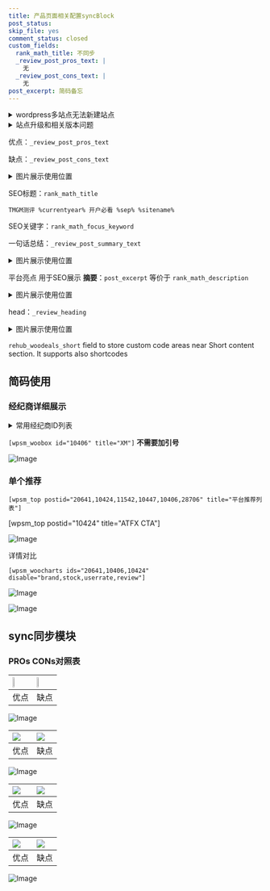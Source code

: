 ```yaml
---
title: 产品页面相关配置syncBlock
post_status: 
skip_file: yes
comment_status: closed
custom_fields:
  rank_math_title: 不同步
  _review_post_pros_text: |
    无
  _review_post_cons_text: |
    无
post_excerpt: 简码备忘
---
```

<details><summary>wordpress多站点无法新建站点</summary>

<li>和报错需要清理cookies一样的原因</li>
<li>wp-config.php里面<code>define( 'SUBDOMAIN_INSTALL', false );//子域名安装</code></li>
<li>新建子站点是用<code>define( 'SUBDOMAIN_INSTALL', true);//子域名安装</code> 完成以后，改成<code>false</code></li>
</details>

<details><summary>站点升级和相关版本问题</summary>

<p>wordpress：5.9.9
woocommerce：7.5.1
出现问题的地方：主题选项里面>><strong>Product layout >>compact style</strong></p>
<p>如何出现没有用过的字段 导致无法保存。先导出配置 然后进行修改，后面再次恢复即可。</p>
<p>出现部分字段无法显示时，需要返回默认布局后，对产品进行保存就好了。</p>
<p></p>
</details>

优点：`_review_post_pros_text`

缺点：`_review_post_cons_text`

<details><summary>图片展示使用位置</summary>

<img src="https://prod-files-secure.s3.us-west-2.amazonaws.com/39ed1227-6d7d-4570-be36-9ccd4a2c4241/f51d3d83-55d4-4bdf-9604-f37ec77ab556/Untitled.png?X-Amz-Algorithm=AWS4-HMAC-SHA256&X-Amz-Content-Sha256=UNSIGNED-PAYLOAD&X-Amz-Credential=ASIAZI2LB4665F2UCOWP%2F20250209%2Fus-west-2%2Fs3%2Faws4_request&X-Amz-Date=20250209T225522Z&X-Amz-Expires=3600&X-Amz-Security-Token=IQoJb3JpZ2luX2VjEJf%2F%2F%2F%2F%2F%2F%2F%2F%2F%2FwEaCXVzLXdlc3QtMiJHMEUCIA8tYn5PqnOCWwKixgHppBZGvr9ZiknXBG6ALsSPchSgAiEAxkp4C8UZ6E8PwP8Ow2xSyxJ6CtO0NVbRtYEw%2FR9GVqEqiAQIsP%2F%2F%2F%2F%2F%2F%2F%2F%2F%2FARAAGgw2Mzc0MjMxODM4MDUiDJYXtZEYxz8xKHdU4ircA%2B04nWhzy6wszhVJy%2FMM0V%2BvWYiW045eXQI6mhHJt66i%2BrEQjNMTE6pRCOr9KqBpfIoP%2B%2BfAX6h%2F%2FT5luMTd9N7aII%2Be%2FUKuDQc1hAdIn8cOHsJ5Y7I1GbeQEHpOLosCxdh%2BvmyM3XeWVhOfb%2FvAtOeb7WCYnllF8%2BNi4TwGop0Akx5siOlp9inpRMabfI4lBlD6Ny6jX0dw9Q%2FI8oOur0pVHl5r3h7UPk2LG0Ki%2FtBiFOJY1nWbpPxKyu%2FofvC1EZEiyemXEC9ZFXyLv6B8fGolj2CyRdHmYpXelM6ZFr%2FLdwsqIPRrbcj%2Fte0F%2FWQnCbIe1waFSpe5otdEgXFF3%2Fzig%2BDfuPjGU8McylrQpP0nq3wkmdHg8StgvOXfpPNUur%2BnY5F9PcWL%2B7lRfqTHEsfrnfc%2BQFcGcblNSUkFZDQO%2F7z78T4uItOZkkIcHWJWR2wMg2TZfqxvW6qdKnqVp%2FkYB6re74zCJ8Xj%2FvKAA3sDrCjf24BsGyd8kWzyDFUf04x7neh%2Bnu0B5zZ1vznlN3uhpnf%2BHH9WxhNkqNbu4u%2Fn%2FcFVZZPmN3%2BVS%2FX1jOUcw7UJ%2F8h4DNQBtymuAO5Lwhudsn3FjObPllBJSGlKjrGgOuVWXXssO3KJrBfbMKbfpL0GOqUBMOE8gSThOvzYphRdcPINKC9BvteAaZui%2BVHFyC4ntknIyTNA34Mg%2FCt0%2Fa5K%2BC9fbKlc%2BRYr2Kb8Y20HNVzr%2BBjzgk92yG81nDAmTCT46M7uwc3pHRkjjltwzqEElrKaTp%2BYk4%2BOUr7Br307W9vatGstJHbCes6jBgpvkeAKTdYV7yfCYkdy1Z9EfvZAF1w4wrD7kMbHXny4i7wejel2nh4ycVdF&X-Amz-Signature=161c4656e0d05c00fc9e1106d068746ba6352c46a0fb86a858630b7f66e83dcd&X-Amz-SignedHeaders=host&x-id=GetObject" alt="Image">
</details>

SEO标题：`rank_math_title`

`TMGM测评 %currentyear% 开户必看 %sep% %sitename%`

SEO关键字：`rank_math_focus_keyword`

一句话总结：`_review_post_summary_text`

<details><summary>图片展示使用位置</summary>

<img src="https://prod-files-secure.s3.us-west-2.amazonaws.com/39ed1227-6d7d-4570-be36-9ccd4a2c4241/4b96a922-296c-4f4e-8630-d1c870cbce01/Untitled.png?X-Amz-Algorithm=AWS4-HMAC-SHA256&X-Amz-Content-Sha256=UNSIGNED-PAYLOAD&X-Amz-Credential=ASIAZI2LB4667O5OFF5V%2F20250209%2Fus-west-2%2Fs3%2Faws4_request&X-Amz-Date=20250209T225522Z&X-Amz-Expires=3600&X-Amz-Security-Token=IQoJb3JpZ2luX2VjEJf%2F%2F%2F%2F%2F%2F%2F%2F%2F%2FwEaCXVzLXdlc3QtMiJIMEYCIQDHtCT8p6rNpTL%2FxmnYO3MpihDt4IMRkaSecRE%2Bh4%2BpbgIhAIJQhXHBNNuY5etd%2BCeSk4xRQLENcviRJy4yOLuEQTdtKogECLD%2F%2F%2F%2F%2F%2F%2F%2F%2F%2FwEQABoMNjM3NDIzMTgzODA1IgwnhbEcadXqy9Vm6bAq3AMfeXI7c6VqkRPSY1ooHQviWxw0Pw1FztnDLe8nTtwXyM8lTm%2FSaRe%2B6YbOoBVJJP0VKyAFmquu4t4tRlw0tqJL152TE1SbittIeoFja6lHql4y4xVjyTgAzoHZzK6fr8OUxmSUSZvj4de%2BArzwdQGzj2I%2BH4zYIJlGSujiWzd4YAm8%2FM%2Fx60zeLOTGvGq%2F%2F8r8niOsvLvOIuesR%2BgkFFjc8xeTZOedkpWRyp4O29Z19%2FJplTQY163dY5XhdzhrGnnvZhPvwLnKnHq3fSIq14E7F5wmJ%2FsbYIsO1fTeCo3UV6HBEiKARP%2BEGHLU1x1bRimE1Ho3U79rvqCg%2FY%2BDuweRATu5EYMznp0nChPaiEf5niSejJGz1WBAowM133iPUlvcb91hJQbAG9yyuEmrg0kdhV1IPDMZ1kB7e9NUC9sJwNgSlqEIlaLZ9E9nD6YIV8n1y%2BwqFLPO7s%2Fcqwaqo3UfDm2%2FJb4%2Bwmgx%2F29ADs%2Fil1SSPRDwThDwkSt3bpABsRJmj3ZMyWsfBVrhFpAr7pnJvKPZ53y3Y6yPjTRjS92w6%2BIjOhe0zmgepBSch1rvsWKYx0pO4cC7WbD%2FuMyWnI98pnkOnbz2xnbllvS9ZmLlnOzHjTwAHfcpWscizDCR36S9BjqkARPYewscM2RkgPW7HjfPsuPEEne%2BIm1%2FMRQQGl2NnuCbvW%2BLifuGh95enpDe85XfRQzLn%2BC8xpcqP7YDNGFZNoUJN%2FxqIhxUPPdn29JpIv5l6amyhQTnPSBgOI2NoenEvDZbLZQvgEpg1nOgn1Kx8%2B3k1juAeosKMcqtTuHbntlrfXJmPtgwzfmeTkAjCTDBvRAUk9xqaSpO5srI7LFdvny8x83v&X-Amz-Signature=8428384a815d19646aff05ef6e7ea79d1dc1a29ac15e61a20f0b6b6b30d3182b&X-Amz-SignedHeaders=host&x-id=GetObject" alt="Image">
</details>

平台亮点 用于SEO展示 **摘要**：`post_excerpt`  等价于 `rank_math_description`

<details><summary>图片展示使用位置</summary>

<img src="https://prod-files-secure.s3.us-west-2.amazonaws.com/39ed1227-6d7d-4570-be36-9ccd4a2c4241/1ee11f63-b60a-4dfe-a7a7-d58ff23b5d88/Untitled.png?X-Amz-Algorithm=AWS4-HMAC-SHA256&X-Amz-Content-Sha256=UNSIGNED-PAYLOAD&X-Amz-Credential=ASIAZI2LB466WFUOGICQ%2F20250209%2Fus-west-2%2Fs3%2Faws4_request&X-Amz-Date=20250209T225523Z&X-Amz-Expires=3600&X-Amz-Security-Token=IQoJb3JpZ2luX2VjEJf%2F%2F%2F%2F%2F%2F%2F%2F%2F%2FwEaCXVzLXdlc3QtMiJGMEQCIAYN1Fv%2BsJ22wZ062lWtOmGX6PKsL8zJ%2FVQlKCgCAvU4AiBzbniY6GwUetw9A6M0nIFpcss%2FcqxgsYliFciaL18EkiqIBAiw%2F%2F%2F%2F%2F%2F%2F%2F%2F%2F8BEAAaDDYzNzQyMzE4MzgwNSIMnHga8VyYdfcsSA%2FkKtwDmLnWznD2GY%2BT%2F3%2BFMH69amzdE0WpCuiajXemTrpk9bLnDAsYwhxLy5PC8W6Q6TpsG3c%2BQTUElGIou4uK%2B6InCfrXLDq1L6OYBcUZrNARNnBQP9d353%2Bc6tVUJm2tYZ5DDFHN1Y97hYuBDDN%2B5%2FDOGkS3Mh0S4BD98mGb0sb7NLWH%2FvdXEmKpQg5Lv6c06DH%2B8p5gBNFaJtz51qwXEo1IIpgWvzKo6wCOeQEV8ZDEJ5C3Rt7lCnkaf5BUv0J%2F10ogdxBMSisevIGGxlTCgzkVg0gh%2F%2FC9v0PT4bzJqCWZDgPHbWltSyImGOffl2Cd%2F2uz%2BsY9dSdutIwEshuCiK%2F1nbY%2B9arqkrb7J2N%2BzobVDMnOJL7z7dP7qc7k0kNHfG1h%2Fx2osgCJHi822Q59SAwlhIyLUPUv7SBT%2BkGZa8R9R6mW7TLq2qcMUtYMDnmkE2gQ7b8OaLum7Z9MozpdEjPp9DiXV15z54r2RmSCyznCTqDHeSDuPg02YVmsaC3TQs9dgTeoXuHZhExI2UlNYFOf%2FBQaHWHznm6780qJ4NgNSakq0U1jg9abb9qoQWcA%2FDVUWREaAl6ly%2FNFq9c4AU49dBN0QDl0GNR3eR%2FY%2FAFjFqu7iGV40TFS5CRezqow1N%2BkvQY6pgFOVKKFRASdk9Czw6GeNFqCVls%2BioErSBvZDAiqFYQSPB3FzjfRu%2FaMVRtGtBVMuoPZZx%2BkurgFh8zZO6yI6jUcmCtnwRolD1eyNzfnYm73Rx0Cw9TKRoQyicS%2F7ZHI1%2BJQvzqHk%2FjvDcvbLd9NcbX4cj%2FDMcqYShI6ZY%2FH17LPCFxMT6%2BrYTuFX47MFXkVCJZjsRo3x%2BWULlpb6KylZcYiJCOfARxb&X-Amz-Signature=b0fd5e8b405d539868f98630498a1330286f86ca9bbd9db160e94ffd22da0673&X-Amz-SignedHeaders=host&x-id=GetObject" alt="Image">
<img src="https://prod-files-secure.s3.us-west-2.amazonaws.com/39ed1227-6d7d-4570-be36-9ccd4a2c4241/ad4118b5-78d8-4fbe-801e-3b29b5d99c01/Untitled.png?X-Amz-Algorithm=AWS4-HMAC-SHA256&X-Amz-Content-Sha256=UNSIGNED-PAYLOAD&X-Amz-Credential=ASIAZI2LB466WFUOGICQ%2F20250209%2Fus-west-2%2Fs3%2Faws4_request&X-Amz-Date=20250209T225523Z&X-Amz-Expires=3600&X-Amz-Security-Token=IQoJb3JpZ2luX2VjEJf%2F%2F%2F%2F%2F%2F%2F%2F%2F%2FwEaCXVzLXdlc3QtMiJGMEQCIAYN1Fv%2BsJ22wZ062lWtOmGX6PKsL8zJ%2FVQlKCgCAvU4AiBzbniY6GwUetw9A6M0nIFpcss%2FcqxgsYliFciaL18EkiqIBAiw%2F%2F%2F%2F%2F%2F%2F%2F%2F%2F8BEAAaDDYzNzQyMzE4MzgwNSIMnHga8VyYdfcsSA%2FkKtwDmLnWznD2GY%2BT%2F3%2BFMH69amzdE0WpCuiajXemTrpk9bLnDAsYwhxLy5PC8W6Q6TpsG3c%2BQTUElGIou4uK%2B6InCfrXLDq1L6OYBcUZrNARNnBQP9d353%2Bc6tVUJm2tYZ5DDFHN1Y97hYuBDDN%2B5%2FDOGkS3Mh0S4BD98mGb0sb7NLWH%2FvdXEmKpQg5Lv6c06DH%2B8p5gBNFaJtz51qwXEo1IIpgWvzKo6wCOeQEV8ZDEJ5C3Rt7lCnkaf5BUv0J%2F10ogdxBMSisevIGGxlTCgzkVg0gh%2F%2FC9v0PT4bzJqCWZDgPHbWltSyImGOffl2Cd%2F2uz%2BsY9dSdutIwEshuCiK%2F1nbY%2B9arqkrb7J2N%2BzobVDMnOJL7z7dP7qc7k0kNHfG1h%2Fx2osgCJHi822Q59SAwlhIyLUPUv7SBT%2BkGZa8R9R6mW7TLq2qcMUtYMDnmkE2gQ7b8OaLum7Z9MozpdEjPp9DiXV15z54r2RmSCyznCTqDHeSDuPg02YVmsaC3TQs9dgTeoXuHZhExI2UlNYFOf%2FBQaHWHznm6780qJ4NgNSakq0U1jg9abb9qoQWcA%2FDVUWREaAl6ly%2FNFq9c4AU49dBN0QDl0GNR3eR%2FY%2FAFjFqu7iGV40TFS5CRezqow1N%2BkvQY6pgFOVKKFRASdk9Czw6GeNFqCVls%2BioErSBvZDAiqFYQSPB3FzjfRu%2FaMVRtGtBVMuoPZZx%2BkurgFh8zZO6yI6jUcmCtnwRolD1eyNzfnYm73Rx0Cw9TKRoQyicS%2F7ZHI1%2BJQvzqHk%2FjvDcvbLd9NcbX4cj%2FDMcqYShI6ZY%2FH17LPCFxMT6%2BrYTuFX47MFXkVCJZjsRo3x%2BWULlpb6KylZcYiJCOfARxb&X-Amz-Signature=dcf62f89b74741eceb1bfeb85fe22a07a7275f613da71e372f84f41077a445c5&X-Amz-SignedHeaders=host&x-id=GetObject" alt="Image">
<img src="https://prod-files-secure.s3.us-west-2.amazonaws.com/39ed1227-6d7d-4570-be36-9ccd4a2c4241/a38cf7c9-a79c-4b64-9e94-13589fe0758b/Untitled.png?X-Amz-Algorithm=AWS4-HMAC-SHA256&X-Amz-Content-Sha256=UNSIGNED-PAYLOAD&X-Amz-Credential=ASIAZI2LB466WFUOGICQ%2F20250209%2Fus-west-2%2Fs3%2Faws4_request&X-Amz-Date=20250209T225523Z&X-Amz-Expires=3600&X-Amz-Security-Token=IQoJb3JpZ2luX2VjEJf%2F%2F%2F%2F%2F%2F%2F%2F%2F%2FwEaCXVzLXdlc3QtMiJGMEQCIAYN1Fv%2BsJ22wZ062lWtOmGX6PKsL8zJ%2FVQlKCgCAvU4AiBzbniY6GwUetw9A6M0nIFpcss%2FcqxgsYliFciaL18EkiqIBAiw%2F%2F%2F%2F%2F%2F%2F%2F%2F%2F8BEAAaDDYzNzQyMzE4MzgwNSIMnHga8VyYdfcsSA%2FkKtwDmLnWznD2GY%2BT%2F3%2BFMH69amzdE0WpCuiajXemTrpk9bLnDAsYwhxLy5PC8W6Q6TpsG3c%2BQTUElGIou4uK%2B6InCfrXLDq1L6OYBcUZrNARNnBQP9d353%2Bc6tVUJm2tYZ5DDFHN1Y97hYuBDDN%2B5%2FDOGkS3Mh0S4BD98mGb0sb7NLWH%2FvdXEmKpQg5Lv6c06DH%2B8p5gBNFaJtz51qwXEo1IIpgWvzKo6wCOeQEV8ZDEJ5C3Rt7lCnkaf5BUv0J%2F10ogdxBMSisevIGGxlTCgzkVg0gh%2F%2FC9v0PT4bzJqCWZDgPHbWltSyImGOffl2Cd%2F2uz%2BsY9dSdutIwEshuCiK%2F1nbY%2B9arqkrb7J2N%2BzobVDMnOJL7z7dP7qc7k0kNHfG1h%2Fx2osgCJHi822Q59SAwlhIyLUPUv7SBT%2BkGZa8R9R6mW7TLq2qcMUtYMDnmkE2gQ7b8OaLum7Z9MozpdEjPp9DiXV15z54r2RmSCyznCTqDHeSDuPg02YVmsaC3TQs9dgTeoXuHZhExI2UlNYFOf%2FBQaHWHznm6780qJ4NgNSakq0U1jg9abb9qoQWcA%2FDVUWREaAl6ly%2FNFq9c4AU49dBN0QDl0GNR3eR%2FY%2FAFjFqu7iGV40TFS5CRezqow1N%2BkvQY6pgFOVKKFRASdk9Czw6GeNFqCVls%2BioErSBvZDAiqFYQSPB3FzjfRu%2FaMVRtGtBVMuoPZZx%2BkurgFh8zZO6yI6jUcmCtnwRolD1eyNzfnYm73Rx0Cw9TKRoQyicS%2F7ZHI1%2BJQvzqHk%2FjvDcvbLd9NcbX4cj%2FDMcqYShI6ZY%2FH17LPCFxMT6%2BrYTuFX47MFXkVCJZjsRo3x%2BWULlpb6KylZcYiJCOfARxb&X-Amz-Signature=b7dc9166e64dabaa1f2cb678d31f03fa534364d10fe89d3d90e74202693925a8&X-Amz-SignedHeaders=host&x-id=GetObject" alt="Image">
<img src="https://prod-files-secure.s3.us-west-2.amazonaws.com/39ed1227-6d7d-4570-be36-9ccd4a2c4241/7da6fc1e-d2ac-42ae-8c75-cb5749aa18f6/Untitled.png?X-Amz-Algorithm=AWS4-HMAC-SHA256&X-Amz-Content-Sha256=UNSIGNED-PAYLOAD&X-Amz-Credential=ASIAZI2LB466WFUOGICQ%2F20250209%2Fus-west-2%2Fs3%2Faws4_request&X-Amz-Date=20250209T225523Z&X-Amz-Expires=3600&X-Amz-Security-Token=IQoJb3JpZ2luX2VjEJf%2F%2F%2F%2F%2F%2F%2F%2F%2F%2FwEaCXVzLXdlc3QtMiJGMEQCIAYN1Fv%2BsJ22wZ062lWtOmGX6PKsL8zJ%2FVQlKCgCAvU4AiBzbniY6GwUetw9A6M0nIFpcss%2FcqxgsYliFciaL18EkiqIBAiw%2F%2F%2F%2F%2F%2F%2F%2F%2F%2F8BEAAaDDYzNzQyMzE4MzgwNSIMnHga8VyYdfcsSA%2FkKtwDmLnWznD2GY%2BT%2F3%2BFMH69amzdE0WpCuiajXemTrpk9bLnDAsYwhxLy5PC8W6Q6TpsG3c%2BQTUElGIou4uK%2B6InCfrXLDq1L6OYBcUZrNARNnBQP9d353%2Bc6tVUJm2tYZ5DDFHN1Y97hYuBDDN%2B5%2FDOGkS3Mh0S4BD98mGb0sb7NLWH%2FvdXEmKpQg5Lv6c06DH%2B8p5gBNFaJtz51qwXEo1IIpgWvzKo6wCOeQEV8ZDEJ5C3Rt7lCnkaf5BUv0J%2F10ogdxBMSisevIGGxlTCgzkVg0gh%2F%2FC9v0PT4bzJqCWZDgPHbWltSyImGOffl2Cd%2F2uz%2BsY9dSdutIwEshuCiK%2F1nbY%2B9arqkrb7J2N%2BzobVDMnOJL7z7dP7qc7k0kNHfG1h%2Fx2osgCJHi822Q59SAwlhIyLUPUv7SBT%2BkGZa8R9R6mW7TLq2qcMUtYMDnmkE2gQ7b8OaLum7Z9MozpdEjPp9DiXV15z54r2RmSCyznCTqDHeSDuPg02YVmsaC3TQs9dgTeoXuHZhExI2UlNYFOf%2FBQaHWHznm6780qJ4NgNSakq0U1jg9abb9qoQWcA%2FDVUWREaAl6ly%2FNFq9c4AU49dBN0QDl0GNR3eR%2FY%2FAFjFqu7iGV40TFS5CRezqow1N%2BkvQY6pgFOVKKFRASdk9Czw6GeNFqCVls%2BioErSBvZDAiqFYQSPB3FzjfRu%2FaMVRtGtBVMuoPZZx%2BkurgFh8zZO6yI6jUcmCtnwRolD1eyNzfnYm73Rx0Cw9TKRoQyicS%2F7ZHI1%2BJQvzqHk%2FjvDcvbLd9NcbX4cj%2FDMcqYShI6ZY%2FH17LPCFxMT6%2BrYTuFX47MFXkVCJZjsRo3x%2BWULlpb6KylZcYiJCOfARxb&X-Amz-Signature=0fa5bb15a04e6bd51ed92f045fd83349eda71c8c83960c40089f366126cb4ede&X-Amz-SignedHeaders=host&x-id=GetObject" alt="Image">
<img src="https://prod-files-secure.s3.us-west-2.amazonaws.com/39ed1227-6d7d-4570-be36-9ccd4a2c4241/7e97f40a-eaee-47f5-b2f9-475f96808fa7/Untitled.png?X-Amz-Algorithm=AWS4-HMAC-SHA256&X-Amz-Content-Sha256=UNSIGNED-PAYLOAD&X-Amz-Credential=ASIAZI2LB466WFUOGICQ%2F20250209%2Fus-west-2%2Fs3%2Faws4_request&X-Amz-Date=20250209T225523Z&X-Amz-Expires=3600&X-Amz-Security-Token=IQoJb3JpZ2luX2VjEJf%2F%2F%2F%2F%2F%2F%2F%2F%2F%2FwEaCXVzLXdlc3QtMiJGMEQCIAYN1Fv%2BsJ22wZ062lWtOmGX6PKsL8zJ%2FVQlKCgCAvU4AiBzbniY6GwUetw9A6M0nIFpcss%2FcqxgsYliFciaL18EkiqIBAiw%2F%2F%2F%2F%2F%2F%2F%2F%2F%2F8BEAAaDDYzNzQyMzE4MzgwNSIMnHga8VyYdfcsSA%2FkKtwDmLnWznD2GY%2BT%2F3%2BFMH69amzdE0WpCuiajXemTrpk9bLnDAsYwhxLy5PC8W6Q6TpsG3c%2BQTUElGIou4uK%2B6InCfrXLDq1L6OYBcUZrNARNnBQP9d353%2Bc6tVUJm2tYZ5DDFHN1Y97hYuBDDN%2B5%2FDOGkS3Mh0S4BD98mGb0sb7NLWH%2FvdXEmKpQg5Lv6c06DH%2B8p5gBNFaJtz51qwXEo1IIpgWvzKo6wCOeQEV8ZDEJ5C3Rt7lCnkaf5BUv0J%2F10ogdxBMSisevIGGxlTCgzkVg0gh%2F%2FC9v0PT4bzJqCWZDgPHbWltSyImGOffl2Cd%2F2uz%2BsY9dSdutIwEshuCiK%2F1nbY%2B9arqkrb7J2N%2BzobVDMnOJL7z7dP7qc7k0kNHfG1h%2Fx2osgCJHi822Q59SAwlhIyLUPUv7SBT%2BkGZa8R9R6mW7TLq2qcMUtYMDnmkE2gQ7b8OaLum7Z9MozpdEjPp9DiXV15z54r2RmSCyznCTqDHeSDuPg02YVmsaC3TQs9dgTeoXuHZhExI2UlNYFOf%2FBQaHWHznm6780qJ4NgNSakq0U1jg9abb9qoQWcA%2FDVUWREaAl6ly%2FNFq9c4AU49dBN0QDl0GNR3eR%2FY%2FAFjFqu7iGV40TFS5CRezqow1N%2BkvQY6pgFOVKKFRASdk9Czw6GeNFqCVls%2BioErSBvZDAiqFYQSPB3FzjfRu%2FaMVRtGtBVMuoPZZx%2BkurgFh8zZO6yI6jUcmCtnwRolD1eyNzfnYm73Rx0Cw9TKRoQyicS%2F7ZHI1%2BJQvzqHk%2FjvDcvbLd9NcbX4cj%2FDMcqYShI6ZY%2FH17LPCFxMT6%2BrYTuFX47MFXkVCJZjsRo3x%2BWULlpb6KylZcYiJCOfARxb&X-Amz-Signature=b69f14946c2dcb965992eb973d2ce7088c890d5d797f29175de7256f6de7ad27&X-Amz-SignedHeaders=host&x-id=GetObject" alt="Image">
</details>

head：`_review_heading`

<details><summary>图片展示使用位置</summary>

<img src="https://prod-files-secure.s3.us-west-2.amazonaws.com/39ed1227-6d7d-4570-be36-9ccd4a2c4241/3a4650ad-9887-415c-889a-edd51fa54f27/Untitled.png?X-Amz-Algorithm=AWS4-HMAC-SHA256&X-Amz-Content-Sha256=UNSIGNED-PAYLOAD&X-Amz-Credential=ASIAZI2LB466SJWQDQOQ%2F20250209%2Fus-west-2%2Fs3%2Faws4_request&X-Amz-Date=20250209T225523Z&X-Amz-Expires=3600&X-Amz-Security-Token=IQoJb3JpZ2luX2VjEJf%2F%2F%2F%2F%2F%2F%2F%2F%2F%2FwEaCXVzLXdlc3QtMiJIMEYCIQD4sE5EAN0zlVFW4WckXRijU1xfIf6a%2FNPeg4igO5QIKgIhAMq%2B%2FYnEWgz4w69sHz8CL0Zn9cvgVWfWN6blQ8VqP%2F7jKogECLD%2F%2F%2F%2F%2F%2F%2F%2F%2F%2FwEQABoMNjM3NDIzMTgzODA1IgyDoRKY%2B4GlKGlxeP0q3AOTWY3JLGKu%2B%2FnMA7S6fYx9Cj5IjaSouMAOwilqldntkouPza9sd8s%2FCPhk91MvauEEgE%2FfddxlY1dbB1i9srUdDZpoKyXfMB1JRkVVEVUWEKSiRiW1QSunJJKaf3yr48t65i0h86tiyLnndc1Ophp%2F7ZDXWe5pRrTP9fmvRxqVqT7Tfor0MQ7K07sHCSJzv5EnBkZVUF7L3AFkGAb0PU8xNWJFQelxHpzfMfKoSQP39NWZyWRddHNe3kncS0L%2BpK63r%2BXMbprelfdv41vH7nd44jnc%2BxBjUBZ5puZ4Dhgx4C6eE%2FehtlibBUQ5OVmOHHMxYVTnYVW96EROERE1GMz08uQZp7km2vFzgY9mK1H8HBS77TpngOD1P7pCuDi51328u%2FNkQRKKw8fKiO9qx8CHvP78dapG4SFOIS%2BE1WNHXAnfzKH8QRCSYZnoq1cemRWGyx30CyCICjCAzvjIWPbBAl4yWh0Jg%2BSS9SAu39bT4pXA5MRDKEISdD5YobqQiadP1cvo%2B7LVgmyRZuzNFLtDv%2BeU1sRAo8iBfFvXis83SGCXPn1FiXtVy2WJDRojS7GwvtHDdjgdaOdeJM0V6z5xne5b9qWov6Kt5QQR%2BT7wDh1e%2BvCt81jb9lw5tDCK36S9BjqkAYI2wbE82JrsjpMl9pBuZTewDxMNDKr4Ai6IE5jwJg71brnc%2F9MDGBJmC1e6sLYrRmsNsBbySygHN3rmk48ZzBQsUclgncIz8fMCl3wsAoSOEYwJJJbNGuWw7%2FFu9UcLC7gcyLS3tLGWf8csGr%2BLlC%2BTfGYplw8N92fHqk0%2FFjfubWzwAfCEqLtwoG%2Fq%2FH930sIAvaQACNGxcF2unzOKXsn1JA6I&X-Amz-Signature=d53814aa00ea354cd9c83faa7c64ceb0f64e389bf8a5aaee6bbe59b2c5069924&X-Amz-SignedHeaders=host&x-id=GetObject" alt="Image">
</details>

`rehub_woodeals_short`	field to store custom code areas near Short content section. It supports also shortcodes



## 简码使用

### 经纪商详细展示

<details><summary>常用经纪商ID列表</summary>

<pre><code class="php">嘉盛 ===> 20641  [wpsm_woobox id="20641" title="嘉盛"]
易信easymarkets ===> 11542  [wpsm_woobox id="11542" title="易信easymarkets"]
ATFX外汇 ===> 10424  [wpsm_woobox id="10424" title="ATFX"]
XM ===> 10406  [wpsm_woobox id="10406" title="XM"]
TMGM ===> 29622  [wpsm_woobox id="29622" title="TMGM"]
HYCM ===> 10447  [wpsm_woobox id="10447" title="HYCM"]
fpmarkets澳福外汇 ===> 20639  [wpsm_woobox id="20639" title="fpmarkets澳福外汇"]</code></pre>
</details>

`[wpsm_woobox id="10406" title="XM"]` **不需要加引号**

![Image](https://prod-files-secure.s3.us-west-2.amazonaws.com/39ed1227-6d7d-4570-be36-9ccd4a2c4241/4f898f9d-0fa7-4e43-acd3-ac6bc7be575a/Untitled.png?X-Amz-Algorithm=AWS4-HMAC-SHA256&X-Amz-Content-Sha256=UNSIGNED-PAYLOAD&X-Amz-Credential=ASIAZI2LB466XX64NBOY%2F20250209%2Fus-west-2%2Fs3%2Faws4_request&X-Amz-Date=20250209T225521Z&X-Amz-Expires=3600&X-Amz-Security-Token=IQoJb3JpZ2luX2VjEJf%2F%2F%2F%2F%2F%2F%2F%2F%2F%2FwEaCXVzLXdlc3QtMiJIMEYCIQCfo6gYcpSyjl4gqkv9DQGRd7lx0KNeqe7o%2F5XSL2HMqAIhAI0bF%2B2TR0E%2FHQEUgH%2FJ0liStOB4BILu8XMIBPidXrfTKogECLD%2F%2F%2F%2F%2F%2F%2F%2F%2F%2FwEQABoMNjM3NDIzMTgzODA1IgzCW%2BgDi8SsAuruOaMq3APRuuYY5aawTmd%2F2fzLsdzWLlblY8oCy%2B%2BW%2B9Zuq1Zz%2BnpZWN7iSPdTs70LygPbYqNEa%2BvcgEZtds1ibmvFOd1zu5rciCGpFm5itJ%2BkfPWvtDTHTjrybR5GEoIgEnHEUwT%2FuhTPr%2FevuoQ0qifEi5vRFInZ9UQRk60zEm4JnO9B%2BwhLaMfL%2BinpgR7oMWB%2Bnlwkp2s9wPvLzgCqLmqvp1F44evHFDETAZZD1RLZEPUvHFlTwJ%2FblcL6PVBXIt9YFZTpmtEBbDx26FoZSxcKTfxDQvL5LnxKO2GjoNEpBLzNhYKcbkaVQ6S5seYkD9Vb1J5dj6R0Xtlw9RXUoXLYVzDWYMVS%2FA2MSsLMt8iSUkMfu2eEcgUjjqMNTWWJS413E3bZdLExH871x447NLs2nvlAcmqUpicSg%2BQm93HfM3eUfjhXEZE2XqiwWBuRHvboRg7EfLtoLuLp5RAY1sik4f4nRlHL6avf3VNHZMjTbqrPqQMv61lUjNKeNionPMXaOGImpb2IbgRywdDJ0CYjPMJZPbJafyJFLngjjCoTSKsaFK1YWgfZVZge9Bml5ZNrm4ihg2kRzDJPcks%2FfVwT7Cz84xHldjsbiq9TL03WIZ7Zn4TxHLcvNPRG%2F%2FfkizD236S9BjqkAV29ZpoNAfKdpwE2yClWZigD6apynqKWRfV3Pxi%2BOjSZqJ8hWERTPd1wXCbMejScMCTH82WSyFLkfiEcRSKS99SGo1mLysuvsnJa7yUTEmY9gMM69j1sDLaTUDCE0U5hSMcMGis%2FhRh%2BK1yxPEu52dWFWaKrRL38dcNqC6LPEAx%2Br1TAFOT8XHPjGFiyD5zUCjTWuM4AEilcittGtuFWr6y%2FvYnV&X-Amz-Signature=5bba685e8047e2ab78ed69649dbd19d481393bcb46d9456e91adfe569706d411&X-Amz-SignedHeaders=host&x-id=GetObject)

### 单个推荐
`[wpsm_top postid="20641,10424,11542,10447,10406,28706" title="平台推荐列表"]`

[wpsm_top postid="10424" title="ATFX CTA"]

![Image](https://prod-files-secure.s3.us-west-2.amazonaws.com/39ed1227-6d7d-4570-be36-9ccd4a2c4241/5ac620dc-51a8-48b6-b55d-91f47299193c/Untitled.png?X-Amz-Algorithm=AWS4-HMAC-SHA256&X-Amz-Content-Sha256=UNSIGNED-PAYLOAD&X-Amz-Credential=ASIAZI2LB466XX64NBOY%2F20250209%2Fus-west-2%2Fs3%2Faws4_request&X-Amz-Date=20250209T225521Z&X-Amz-Expires=3600&X-Amz-Security-Token=IQoJb3JpZ2luX2VjEJf%2F%2F%2F%2F%2F%2F%2F%2F%2F%2FwEaCXVzLXdlc3QtMiJIMEYCIQCfo6gYcpSyjl4gqkv9DQGRd7lx0KNeqe7o%2F5XSL2HMqAIhAI0bF%2B2TR0E%2FHQEUgH%2FJ0liStOB4BILu8XMIBPidXrfTKogECLD%2F%2F%2F%2F%2F%2F%2F%2F%2F%2FwEQABoMNjM3NDIzMTgzODA1IgzCW%2BgDi8SsAuruOaMq3APRuuYY5aawTmd%2F2fzLsdzWLlblY8oCy%2B%2BW%2B9Zuq1Zz%2BnpZWN7iSPdTs70LygPbYqNEa%2BvcgEZtds1ibmvFOd1zu5rciCGpFm5itJ%2BkfPWvtDTHTjrybR5GEoIgEnHEUwT%2FuhTPr%2FevuoQ0qifEi5vRFInZ9UQRk60zEm4JnO9B%2BwhLaMfL%2BinpgR7oMWB%2Bnlwkp2s9wPvLzgCqLmqvp1F44evHFDETAZZD1RLZEPUvHFlTwJ%2FblcL6PVBXIt9YFZTpmtEBbDx26FoZSxcKTfxDQvL5LnxKO2GjoNEpBLzNhYKcbkaVQ6S5seYkD9Vb1J5dj6R0Xtlw9RXUoXLYVzDWYMVS%2FA2MSsLMt8iSUkMfu2eEcgUjjqMNTWWJS413E3bZdLExH871x447NLs2nvlAcmqUpicSg%2BQm93HfM3eUfjhXEZE2XqiwWBuRHvboRg7EfLtoLuLp5RAY1sik4f4nRlHL6avf3VNHZMjTbqrPqQMv61lUjNKeNionPMXaOGImpb2IbgRywdDJ0CYjPMJZPbJafyJFLngjjCoTSKsaFK1YWgfZVZge9Bml5ZNrm4ihg2kRzDJPcks%2FfVwT7Cz84xHldjsbiq9TL03WIZ7Zn4TxHLcvNPRG%2F%2FfkizD236S9BjqkAV29ZpoNAfKdpwE2yClWZigD6apynqKWRfV3Pxi%2BOjSZqJ8hWERTPd1wXCbMejScMCTH82WSyFLkfiEcRSKS99SGo1mLysuvsnJa7yUTEmY9gMM69j1sDLaTUDCE0U5hSMcMGis%2FhRh%2BK1yxPEu52dWFWaKrRL38dcNqC6LPEAx%2Br1TAFOT8XHPjGFiyD5zUCjTWuM4AEilcittGtuFWr6y%2FvYnV&X-Amz-Signature=c591c1f09c37f4b23c52a078da3c9d490f320ff9adb1997e8886cdf585ce4d12&X-Amz-SignedHeaders=host&x-id=GetObject)

详情对比

`[wpsm_woocharts ids="20641,10406,10424" disable="brand,stock,userrate,review"]`

![Image](https://prod-files-secure.s3.us-west-2.amazonaws.com/39ed1227-6d7d-4570-be36-9ccd4a2c4241/bf3ba45f-b9f3-4295-8aef-b4a495fd25f4/Untitled.png?X-Amz-Algorithm=AWS4-HMAC-SHA256&X-Amz-Content-Sha256=UNSIGNED-PAYLOAD&X-Amz-Credential=ASIAZI2LB466XX64NBOY%2F20250209%2Fus-west-2%2Fs3%2Faws4_request&X-Amz-Date=20250209T225521Z&X-Amz-Expires=3600&X-Amz-Security-Token=IQoJb3JpZ2luX2VjEJf%2F%2F%2F%2F%2F%2F%2F%2F%2F%2FwEaCXVzLXdlc3QtMiJIMEYCIQCfo6gYcpSyjl4gqkv9DQGRd7lx0KNeqe7o%2F5XSL2HMqAIhAI0bF%2B2TR0E%2FHQEUgH%2FJ0liStOB4BILu8XMIBPidXrfTKogECLD%2F%2F%2F%2F%2F%2F%2F%2F%2F%2FwEQABoMNjM3NDIzMTgzODA1IgzCW%2BgDi8SsAuruOaMq3APRuuYY5aawTmd%2F2fzLsdzWLlblY8oCy%2B%2BW%2B9Zuq1Zz%2BnpZWN7iSPdTs70LygPbYqNEa%2BvcgEZtds1ibmvFOd1zu5rciCGpFm5itJ%2BkfPWvtDTHTjrybR5GEoIgEnHEUwT%2FuhTPr%2FevuoQ0qifEi5vRFInZ9UQRk60zEm4JnO9B%2BwhLaMfL%2BinpgR7oMWB%2Bnlwkp2s9wPvLzgCqLmqvp1F44evHFDETAZZD1RLZEPUvHFlTwJ%2FblcL6PVBXIt9YFZTpmtEBbDx26FoZSxcKTfxDQvL5LnxKO2GjoNEpBLzNhYKcbkaVQ6S5seYkD9Vb1J5dj6R0Xtlw9RXUoXLYVzDWYMVS%2FA2MSsLMt8iSUkMfu2eEcgUjjqMNTWWJS413E3bZdLExH871x447NLs2nvlAcmqUpicSg%2BQm93HfM3eUfjhXEZE2XqiwWBuRHvboRg7EfLtoLuLp5RAY1sik4f4nRlHL6avf3VNHZMjTbqrPqQMv61lUjNKeNionPMXaOGImpb2IbgRywdDJ0CYjPMJZPbJafyJFLngjjCoTSKsaFK1YWgfZVZge9Bml5ZNrm4ihg2kRzDJPcks%2FfVwT7Cz84xHldjsbiq9TL03WIZ7Zn4TxHLcvNPRG%2F%2FfkizD236S9BjqkAV29ZpoNAfKdpwE2yClWZigD6apynqKWRfV3Pxi%2BOjSZqJ8hWERTPd1wXCbMejScMCTH82WSyFLkfiEcRSKS99SGo1mLysuvsnJa7yUTEmY9gMM69j1sDLaTUDCE0U5hSMcMGis%2FhRh%2BK1yxPEu52dWFWaKrRL38dcNqC6LPEAx%2Br1TAFOT8XHPjGFiyD5zUCjTWuM4AEilcittGtuFWr6y%2FvYnV&X-Amz-Signature=db1a7bce5891389ca9f26b9348a4568877cbeaa2e5c39b8ddb94bcf972c24564&X-Amz-SignedHeaders=host&x-id=GetObject)

![Image](https://prod-files-secure.s3.us-west-2.amazonaws.com/39ed1227-6d7d-4570-be36-9ccd4a2c4241/30bc56ef-f383-4b48-9768-2ebc9e436ec0/Untitled.png?X-Amz-Algorithm=AWS4-HMAC-SHA256&X-Amz-Content-Sha256=UNSIGNED-PAYLOAD&X-Amz-Credential=ASIAZI2LB466XX64NBOY%2F20250209%2Fus-west-2%2Fs3%2Faws4_request&X-Amz-Date=20250209T225521Z&X-Amz-Expires=3600&X-Amz-Security-Token=IQoJb3JpZ2luX2VjEJf%2F%2F%2F%2F%2F%2F%2F%2F%2F%2FwEaCXVzLXdlc3QtMiJIMEYCIQCfo6gYcpSyjl4gqkv9DQGRd7lx0KNeqe7o%2F5XSL2HMqAIhAI0bF%2B2TR0E%2FHQEUgH%2FJ0liStOB4BILu8XMIBPidXrfTKogECLD%2F%2F%2F%2F%2F%2F%2F%2F%2F%2FwEQABoMNjM3NDIzMTgzODA1IgzCW%2BgDi8SsAuruOaMq3APRuuYY5aawTmd%2F2fzLsdzWLlblY8oCy%2B%2BW%2B9Zuq1Zz%2BnpZWN7iSPdTs70LygPbYqNEa%2BvcgEZtds1ibmvFOd1zu5rciCGpFm5itJ%2BkfPWvtDTHTjrybR5GEoIgEnHEUwT%2FuhTPr%2FevuoQ0qifEi5vRFInZ9UQRk60zEm4JnO9B%2BwhLaMfL%2BinpgR7oMWB%2Bnlwkp2s9wPvLzgCqLmqvp1F44evHFDETAZZD1RLZEPUvHFlTwJ%2FblcL6PVBXIt9YFZTpmtEBbDx26FoZSxcKTfxDQvL5LnxKO2GjoNEpBLzNhYKcbkaVQ6S5seYkD9Vb1J5dj6R0Xtlw9RXUoXLYVzDWYMVS%2FA2MSsLMt8iSUkMfu2eEcgUjjqMNTWWJS413E3bZdLExH871x447NLs2nvlAcmqUpicSg%2BQm93HfM3eUfjhXEZE2XqiwWBuRHvboRg7EfLtoLuLp5RAY1sik4f4nRlHL6avf3VNHZMjTbqrPqQMv61lUjNKeNionPMXaOGImpb2IbgRywdDJ0CYjPMJZPbJafyJFLngjjCoTSKsaFK1YWgfZVZge9Bml5ZNrm4ihg2kRzDJPcks%2FfVwT7Cz84xHldjsbiq9TL03WIZ7Zn4TxHLcvNPRG%2F%2FfkizD236S9BjqkAV29ZpoNAfKdpwE2yClWZigD6apynqKWRfV3Pxi%2BOjSZqJ8hWERTPd1wXCbMejScMCTH82WSyFLkfiEcRSKS99SGo1mLysuvsnJa7yUTEmY9gMM69j1sDLaTUDCE0U5hSMcMGis%2FhRh%2BK1yxPEu52dWFWaKrRL38dcNqC6LPEAx%2Br1TAFOT8XHPjGFiyD5zUCjTWuM4AEilcittGtuFWr6y%2FvYnV&X-Amz-Signature=7c72f2fd60436d1197468a0ebc70b298f467999097da3f40fd36619a8a29a05f&X-Amz-SignedHeaders=host&x-id=GetObject)

## sync同步模块

### PROs CONs对照表

| <img src="https://cdn.ifttt.fun/gh/jarlin8/OSS@main/icons/customize/pros.svg" height="auto" width="37.3%"> | <img src="https://cdn.ifttt.fun/gh/jarlin8/OSS@main/icons/customize/cons.svg" height="auto" width="28.8%"> |
| :--- | :--- |
| 优点 | 缺点 |

![Image](https://prod-files-secure.s3.us-west-2.amazonaws.com/39ed1227-6d7d-4570-be36-9ccd4a2c4241/8742b755-dfb5-4004-9a5f-d6e561664bd8/Untitled.png?X-Amz-Algorithm=AWS4-HMAC-SHA256&X-Amz-Content-Sha256=UNSIGNED-PAYLOAD&X-Amz-Credential=ASIAZI2LB466XX64NBOY%2F20250209%2Fus-west-2%2Fs3%2Faws4_request&X-Amz-Date=20250209T225521Z&X-Amz-Expires=3600&X-Amz-Security-Token=IQoJb3JpZ2luX2VjEJf%2F%2F%2F%2F%2F%2F%2F%2F%2F%2FwEaCXVzLXdlc3QtMiJIMEYCIQCfo6gYcpSyjl4gqkv9DQGRd7lx0KNeqe7o%2F5XSL2HMqAIhAI0bF%2B2TR0E%2FHQEUgH%2FJ0liStOB4BILu8XMIBPidXrfTKogECLD%2F%2F%2F%2F%2F%2F%2F%2F%2F%2FwEQABoMNjM3NDIzMTgzODA1IgzCW%2BgDi8SsAuruOaMq3APRuuYY5aawTmd%2F2fzLsdzWLlblY8oCy%2B%2BW%2B9Zuq1Zz%2BnpZWN7iSPdTs70LygPbYqNEa%2BvcgEZtds1ibmvFOd1zu5rciCGpFm5itJ%2BkfPWvtDTHTjrybR5GEoIgEnHEUwT%2FuhTPr%2FevuoQ0qifEi5vRFInZ9UQRk60zEm4JnO9B%2BwhLaMfL%2BinpgR7oMWB%2Bnlwkp2s9wPvLzgCqLmqvp1F44evHFDETAZZD1RLZEPUvHFlTwJ%2FblcL6PVBXIt9YFZTpmtEBbDx26FoZSxcKTfxDQvL5LnxKO2GjoNEpBLzNhYKcbkaVQ6S5seYkD9Vb1J5dj6R0Xtlw9RXUoXLYVzDWYMVS%2FA2MSsLMt8iSUkMfu2eEcgUjjqMNTWWJS413E3bZdLExH871x447NLs2nvlAcmqUpicSg%2BQm93HfM3eUfjhXEZE2XqiwWBuRHvboRg7EfLtoLuLp5RAY1sik4f4nRlHL6avf3VNHZMjTbqrPqQMv61lUjNKeNionPMXaOGImpb2IbgRywdDJ0CYjPMJZPbJafyJFLngjjCoTSKsaFK1YWgfZVZge9Bml5ZNrm4ihg2kRzDJPcks%2FfVwT7Cz84xHldjsbiq9TL03WIZ7Zn4TxHLcvNPRG%2F%2FfkizD236S9BjqkAV29ZpoNAfKdpwE2yClWZigD6apynqKWRfV3Pxi%2BOjSZqJ8hWERTPd1wXCbMejScMCTH82WSyFLkfiEcRSKS99SGo1mLysuvsnJa7yUTEmY9gMM69j1sDLaTUDCE0U5hSMcMGis%2FhRh%2BK1yxPEu52dWFWaKrRL38dcNqC6LPEAx%2Br1TAFOT8XHPjGFiyD5zUCjTWuM4AEilcittGtuFWr6y%2FvYnV&X-Amz-Signature=7d9cf948de2193107f78d1041b2c638b1b2a3047f26142a9a6fbbbeecac23afc&X-Amz-SignedHeaders=host&x-id=GetObject)

| <img src="https://cdn.ifttt.fun/gh/jarlin8/OSS@main/icons/customize/pros1.svg" height="auto"> | <img src="https://cdn.ifttt.fun/gh/jarlin8/OSS@main/icons/customize/cons1.svg" height="auto"> |
| :--- | :--- |
| 优点 | 缺点 |

![Image](https://prod-files-secure.s3.us-west-2.amazonaws.com/39ed1227-6d7d-4570-be36-9ccd4a2c4241/806358f8-c9c4-4e17-bb35-c6c76a5397a5/Untitled.png?X-Amz-Algorithm=AWS4-HMAC-SHA256&X-Amz-Content-Sha256=UNSIGNED-PAYLOAD&X-Amz-Credential=ASIAZI2LB466XX64NBOY%2F20250209%2Fus-west-2%2Fs3%2Faws4_request&X-Amz-Date=20250209T225521Z&X-Amz-Expires=3600&X-Amz-Security-Token=IQoJb3JpZ2luX2VjEJf%2F%2F%2F%2F%2F%2F%2F%2F%2F%2FwEaCXVzLXdlc3QtMiJIMEYCIQCfo6gYcpSyjl4gqkv9DQGRd7lx0KNeqe7o%2F5XSL2HMqAIhAI0bF%2B2TR0E%2FHQEUgH%2FJ0liStOB4BILu8XMIBPidXrfTKogECLD%2F%2F%2F%2F%2F%2F%2F%2F%2F%2FwEQABoMNjM3NDIzMTgzODA1IgzCW%2BgDi8SsAuruOaMq3APRuuYY5aawTmd%2F2fzLsdzWLlblY8oCy%2B%2BW%2B9Zuq1Zz%2BnpZWN7iSPdTs70LygPbYqNEa%2BvcgEZtds1ibmvFOd1zu5rciCGpFm5itJ%2BkfPWvtDTHTjrybR5GEoIgEnHEUwT%2FuhTPr%2FevuoQ0qifEi5vRFInZ9UQRk60zEm4JnO9B%2BwhLaMfL%2BinpgR7oMWB%2Bnlwkp2s9wPvLzgCqLmqvp1F44evHFDETAZZD1RLZEPUvHFlTwJ%2FblcL6PVBXIt9YFZTpmtEBbDx26FoZSxcKTfxDQvL5LnxKO2GjoNEpBLzNhYKcbkaVQ6S5seYkD9Vb1J5dj6R0Xtlw9RXUoXLYVzDWYMVS%2FA2MSsLMt8iSUkMfu2eEcgUjjqMNTWWJS413E3bZdLExH871x447NLs2nvlAcmqUpicSg%2BQm93HfM3eUfjhXEZE2XqiwWBuRHvboRg7EfLtoLuLp5RAY1sik4f4nRlHL6avf3VNHZMjTbqrPqQMv61lUjNKeNionPMXaOGImpb2IbgRywdDJ0CYjPMJZPbJafyJFLngjjCoTSKsaFK1YWgfZVZge9Bml5ZNrm4ihg2kRzDJPcks%2FfVwT7Cz84xHldjsbiq9TL03WIZ7Zn4TxHLcvNPRG%2F%2FfkizD236S9BjqkAV29ZpoNAfKdpwE2yClWZigD6apynqKWRfV3Pxi%2BOjSZqJ8hWERTPd1wXCbMejScMCTH82WSyFLkfiEcRSKS99SGo1mLysuvsnJa7yUTEmY9gMM69j1sDLaTUDCE0U5hSMcMGis%2FhRh%2BK1yxPEu52dWFWaKrRL38dcNqC6LPEAx%2Br1TAFOT8XHPjGFiyD5zUCjTWuM4AEilcittGtuFWr6y%2FvYnV&X-Amz-Signature=d49efbe41ef7c89de9f40ff3fe8df801d903223c847c3ac1cd1a9b682cfd4c6a&X-Amz-SignedHeaders=host&x-id=GetObject)

| <img src="https://cdn.ifttt.fun/gh/jarlin8/OSS@main/icons/customize/pros2.svg" height="auto"> | <img src="https://cdn.ifttt.fun/gh/jarlin8/OSS@main/icons/customize/cons2.svg" height="auto"> |
| :--- | :--- |
| 优点 | 缺点 |

![Image](https://prod-files-secure.s3.us-west-2.amazonaws.com/39ed1227-6d7d-4570-be36-9ccd4a2c4241/a9245ec9-70dd-4005-b534-0d54315fc5f3/Untitled.png?X-Amz-Algorithm=AWS4-HMAC-SHA256&X-Amz-Content-Sha256=UNSIGNED-PAYLOAD&X-Amz-Credential=ASIAZI2LB466XX64NBOY%2F20250209%2Fus-west-2%2Fs3%2Faws4_request&X-Amz-Date=20250209T225521Z&X-Amz-Expires=3600&X-Amz-Security-Token=IQoJb3JpZ2luX2VjEJf%2F%2F%2F%2F%2F%2F%2F%2F%2F%2FwEaCXVzLXdlc3QtMiJIMEYCIQCfo6gYcpSyjl4gqkv9DQGRd7lx0KNeqe7o%2F5XSL2HMqAIhAI0bF%2B2TR0E%2FHQEUgH%2FJ0liStOB4BILu8XMIBPidXrfTKogECLD%2F%2F%2F%2F%2F%2F%2F%2F%2F%2FwEQABoMNjM3NDIzMTgzODA1IgzCW%2BgDi8SsAuruOaMq3APRuuYY5aawTmd%2F2fzLsdzWLlblY8oCy%2B%2BW%2B9Zuq1Zz%2BnpZWN7iSPdTs70LygPbYqNEa%2BvcgEZtds1ibmvFOd1zu5rciCGpFm5itJ%2BkfPWvtDTHTjrybR5GEoIgEnHEUwT%2FuhTPr%2FevuoQ0qifEi5vRFInZ9UQRk60zEm4JnO9B%2BwhLaMfL%2BinpgR7oMWB%2Bnlwkp2s9wPvLzgCqLmqvp1F44evHFDETAZZD1RLZEPUvHFlTwJ%2FblcL6PVBXIt9YFZTpmtEBbDx26FoZSxcKTfxDQvL5LnxKO2GjoNEpBLzNhYKcbkaVQ6S5seYkD9Vb1J5dj6R0Xtlw9RXUoXLYVzDWYMVS%2FA2MSsLMt8iSUkMfu2eEcgUjjqMNTWWJS413E3bZdLExH871x447NLs2nvlAcmqUpicSg%2BQm93HfM3eUfjhXEZE2XqiwWBuRHvboRg7EfLtoLuLp5RAY1sik4f4nRlHL6avf3VNHZMjTbqrPqQMv61lUjNKeNionPMXaOGImpb2IbgRywdDJ0CYjPMJZPbJafyJFLngjjCoTSKsaFK1YWgfZVZge9Bml5ZNrm4ihg2kRzDJPcks%2FfVwT7Cz84xHldjsbiq9TL03WIZ7Zn4TxHLcvNPRG%2F%2FfkizD236S9BjqkAV29ZpoNAfKdpwE2yClWZigD6apynqKWRfV3Pxi%2BOjSZqJ8hWERTPd1wXCbMejScMCTH82WSyFLkfiEcRSKS99SGo1mLysuvsnJa7yUTEmY9gMM69j1sDLaTUDCE0U5hSMcMGis%2FhRh%2BK1yxPEu52dWFWaKrRL38dcNqC6LPEAx%2Br1TAFOT8XHPjGFiyD5zUCjTWuM4AEilcittGtuFWr6y%2FvYnV&X-Amz-Signature=6ee3430b6ac157e726470cf59aa91939b5aa3d7657f379561f4b20af1c92542c&X-Amz-SignedHeaders=host&x-id=GetObject)

| <img src="https://cdn.ifttt.fun/gh/jarlin8/OSS@main/icons/customize/pros3.svg" height="auto"> | <img src="https://cdn.ifttt.fun/gh/jarlin8/OSS@main/icons/customize/cons3.svg" height="auto"> |
| :--- | :--- |
| 优点 | 缺点 |

![Image](https://prod-files-secure.s3.us-west-2.amazonaws.com/39ed1227-6d7d-4570-be36-9ccd4a2c4241/e1e580a2-2e5c-4780-9ff4-19c318fc2284/Untitled.png?X-Amz-Algorithm=AWS4-HMAC-SHA256&X-Amz-Content-Sha256=UNSIGNED-PAYLOAD&X-Amz-Credential=ASIAZI2LB466XX64NBOY%2F20250209%2Fus-west-2%2Fs3%2Faws4_request&X-Amz-Date=20250209T225521Z&X-Amz-Expires=3600&X-Amz-Security-Token=IQoJb3JpZ2luX2VjEJf%2F%2F%2F%2F%2F%2F%2F%2F%2F%2FwEaCXVzLXdlc3QtMiJIMEYCIQCfo6gYcpSyjl4gqkv9DQGRd7lx0KNeqe7o%2F5XSL2HMqAIhAI0bF%2B2TR0E%2FHQEUgH%2FJ0liStOB4BILu8XMIBPidXrfTKogECLD%2F%2F%2F%2F%2F%2F%2F%2F%2F%2FwEQABoMNjM3NDIzMTgzODA1IgzCW%2BgDi8SsAuruOaMq3APRuuYY5aawTmd%2F2fzLsdzWLlblY8oCy%2B%2BW%2B9Zuq1Zz%2BnpZWN7iSPdTs70LygPbYqNEa%2BvcgEZtds1ibmvFOd1zu5rciCGpFm5itJ%2BkfPWvtDTHTjrybR5GEoIgEnHEUwT%2FuhTPr%2FevuoQ0qifEi5vRFInZ9UQRk60zEm4JnO9B%2BwhLaMfL%2BinpgR7oMWB%2Bnlwkp2s9wPvLzgCqLmqvp1F44evHFDETAZZD1RLZEPUvHFlTwJ%2FblcL6PVBXIt9YFZTpmtEBbDx26FoZSxcKTfxDQvL5LnxKO2GjoNEpBLzNhYKcbkaVQ6S5seYkD9Vb1J5dj6R0Xtlw9RXUoXLYVzDWYMVS%2FA2MSsLMt8iSUkMfu2eEcgUjjqMNTWWJS413E3bZdLExH871x447NLs2nvlAcmqUpicSg%2BQm93HfM3eUfjhXEZE2XqiwWBuRHvboRg7EfLtoLuLp5RAY1sik4f4nRlHL6avf3VNHZMjTbqrPqQMv61lUjNKeNionPMXaOGImpb2IbgRywdDJ0CYjPMJZPbJafyJFLngjjCoTSKsaFK1YWgfZVZge9Bml5ZNrm4ihg2kRzDJPcks%2FfVwT7Cz84xHldjsbiq9TL03WIZ7Zn4TxHLcvNPRG%2F%2FfkizD236S9BjqkAV29ZpoNAfKdpwE2yClWZigD6apynqKWRfV3Pxi%2BOjSZqJ8hWERTPd1wXCbMejScMCTH82WSyFLkfiEcRSKS99SGo1mLysuvsnJa7yUTEmY9gMM69j1sDLaTUDCE0U5hSMcMGis%2FhRh%2BK1yxPEu52dWFWaKrRL38dcNqC6LPEAx%2Br1TAFOT8XHPjGFiyD5zUCjTWuM4AEilcittGtuFWr6y%2FvYnV&X-Amz-Signature=1287e0c4070733b474bc096d7b7dc483ac0778fd228f2c870648230e698d55b4&X-Amz-SignedHeaders=host&x-id=GetObject)